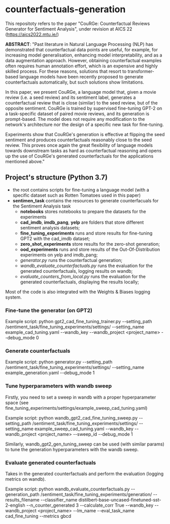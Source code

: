 # counterfactuals-generation

This repositoty refers to the paper "CouRGe: Counterfactual Reviews Generator for Sentiment Analysis", under revision at AICS 22 (https://aics2022.mtu.ie/)

**ABSTRACT**: "Past literature in Natural Language Processing (NLP) has demonstrated that counterfactual data points are useful, for example, for increasing model generalisation, enhancing model interpretability, and as a data augmentation approach. However, obtaining counterfactual examples often requires human annotation effort, which is an expensive and highly skilled process. For these reasons, solutions that resort to transformer-based language models have been recently proposed to generate counterfactuals automatically, but such solutions show limitations.

In this paper, we present CouRGe, a language model that, given a movie review (i.e. a seed review) and its sentiment label, generates a counterfactual review that is close (similar) to the seed review, but of the opposite sentiment. CouRGe is trained by supervised fine-tuning GPT-2 on a task-specific dataset of paired movie reviews, and its generation is prompt-based. The model does not require any modification to the network's architecture nor the design of a specific new task for fine-tuning. 

Experiments show that CouRGe's generation is effective at flipping the seed sentiment and produces counterfactuals reasonably close to the seed review. This proves once again the great flexibility of language models towards downstream tasks as hard as counterfactual reasoning and opens up the use of CouRGe's generated counterfactuals for the applications mentioned above."

## Project's structure (Python 3.7)

- the root contains scripts for fine-tuning a language model (with a specific dataset such as Rotten Tomatoes used in this paper) 
- **sentimen_task** contains the resources to generate counterfacuals for the Sentiment Analysis task
    - **notebooks** stores notebooks to prepare the datasets for the experiments  
    - **cad_imdb**, **imdb_pang**, **yelp** are folders that store different sentiment analysis datasets;
    - **fine_tuning_experiments** runs and store results for fine-tuning GPT2 with the cad_imdb dataset;
    - **zero_shot_experiments** store results for the zero-shot generation;
    - **ood_experiments** runs and store results of the Out-Of-Distribution experiments on yelp and imdb_pang;
    - *generator.py* runs the counterfactual generation;
    - *wandb_evaluate_counterfactuals.py* runs the evaluation for the generated counterfactuals, logging results on wandb;
    - *evaluate_counters_from_local.py* runs the evaluation for the generated counterfactuals, displaying the results locally;
 
Most of the code is also integrated with the Weights & Biases logging system.

### Fine-tune the generator (on GPT2)
Example script: python gpt2_cad_fine_tuning_trainer.py 
--setting_path /sentiment_task/fine_tuning_experiments/settings/
--setting_name example_cad_tuning.yaml
--wandb_key <key>
--wandb_project <project_name>
--debug_mode 0

    
### Generate counterfactuals
Example script: python generator.py 
--setting_path /sentiment_task/fine_tuning_experiments/settings/
--setting_name example_generation.yaml
--debug_mode 1

### Tune hyperparameters with wandb sweep
Firstly, you need to set a sweep in wandb with a proper hyperparameter space (see fine_tuning_experiments/settings/example_sweep_cad_tuning.yaml)
    
Example script: python wandb_gpt2_cad_fine_tuning_sweep.py --setting_path /sentiment_task/fine_tuning_experiments/settings/
--setting_name example_sweep_cad_tuning.yaml
--wandb_key <key>
--wandb_project <project_name>
--sweep_id <id>
--debug_mode 1
    
Similarly, wandb_gpt2_gen_tuning_sweep can be used (with similar params) to tune the generation hyperparameters with the wandb sweep.

### Evaluate generated counterfactuals
Takes in the generated counterfactuals and perform the evaluation (logging metrics on wandb).
    
Example script: python wandb_evaluate_counterfactuals.py --generation_path /sentiment_task/fine_tuning_experiments/generation/
--results_filename <filename>
--classifier_name distilbert-base-uncased-finetuned-sst-2-english
--n_counter_generated 3
--calculate_corr True
--wandb_key <key>
--wandb_project <project_name>
--lm_name <name>
--eval_task_name cad_fine_tuning
--metrics gbcd
